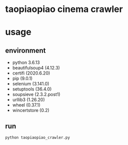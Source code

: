 # taopiaopiao cinema crawler

# usage

## environment

- python 3.6.13
- beautifulsoup4 (4.12.3)
- certifi (2020.6.20)
- pip (9.0.1)
- selenium (3.141.0)
- setuptools (36.4.0)
- soupsieve (2.3.2.post1)
- urllib3 (1.26.20)
- wheel (0.37.1)
- wincertstore (0.2)

## 

## run

```bash
python taopiaopiao_crawler.py
```
